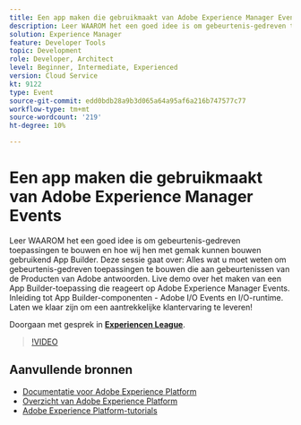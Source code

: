 ```yaml
---
title: Een app maken die gebruikmaakt van Adobe Experience Manager Events
description: Leer WAAROM het een goed idee is om gebeurtenis-gedreven toepassingen te bouwen en hoe wij hen met gemak kunnen bouwen gebruikend App Builder. Deze zitting behandelt - alles u moet weten om gebeurtenis-gedreven toepassingen te bouwen die op gebeurtenissen van de Producten van Adobe antwoorden. Live demo over het maken van een App Builder-toepassing die reageert op Adobe Experience Manager Events. Inleiding tot App Builder-componenten - Adobe I/O Events en I/O-runtime. Laten we klaar zijn om een aantrekkelijke klantervaring te leveren!
solution: Experience Manager
feature: Developer Tools
topic: Development
role: Developer, Architect
level: Beginner, Intermediate, Experienced
version: Cloud Service
kt: 9122
type: Event
source-git-commit: edd0bdb28a9b3d065a64a95af6a216b747577c77
workflow-type: tm+mt
source-wordcount: '219'
ht-degree: 10%

---
```


# Een app maken die gebruikmaakt van Adobe Experience Manager Events

Leer WAAROM het een goed idee is om gebeurtenis-gedreven toepassingen te bouwen en hoe wij hen met gemak kunnen bouwen gebruikend App Builder. Deze sessie gaat over: Alles wat u moet weten om gebeurtenis-gedreven toepassingen te bouwen die aan gebeurtenissen van de Producten van Adobe antwoorden. Live demo over het maken van een App Builder-toepassing die reageert op Adobe Experience Manager Events. Inleiding tot App Builder-componenten - Adobe I/O Events en I/O-runtime. Laten we klaar zijn om een aantrekkelijke klantervaring te leveren!

Doorgaan met gesprek in **[Experiencen League](https://adobe.ly/3ipjs8p)**.

>[!VIDEO](https://video.tv.adobe.com/v/337566/?quality=12&learn=on&hidetitle=true)

## Aanvullende bronnen

- [Documentatie voor Adobe Experience Platform](https://experienceleague.adobe.com/docs/experience-platform.html)
- [Overzicht van Adobe Experience Platform](https://experienceleague.adobe.com/docs/experience-platform/landing/home.html)
- [Adobe Experience Platform-tutorials](https://experienceleague.adobe.com/docs/platform-learn/tutorials/overview.html?lang=nl)